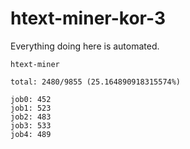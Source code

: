 # htext-miner-kor-3

Everything doing here is automated.

```
htext-miner

total: 2480/9855 (25.164890918315574%)

job0: 452
job1: 523
job2: 483
job3: 533
job4: 489
```